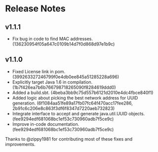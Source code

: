 Release Notes
=============

v1.1.1
------

- Fix bug in code to find MAC addresses. (136230954f05a647c0109b14d7f0d868d97e1b9c)

v1.1.0
------

- Fixed License link in pom. (399263327246799f0e4db0ee845a51285228a696)
- Explicitly target Java 1.6 in compilation. (1b7f426ea7b6b766798718265090f8284619ddd0)
- Added a build.sbt. (4beba3bb9c75d557b6121d2010e4dc4fbce840f1)
- Added logic about picking the best network address for UUID generation. (6f1084aa51fe89a17fb07fc64f470acc17fee286, 2b91c6c206e8c863f3df6f8347d7220aeb732823)
- Integrate interface to accept and generate java.util.UUID objects. (fee9294edf681068bc1ef53c730960adb7f5ce9c)
- Improve in-code documentation. (fee9294edf681068bc1ef53c730960adb7f5ce9c)

Thanks to @zippy1981 for contributing most of these fixes and improvements.

